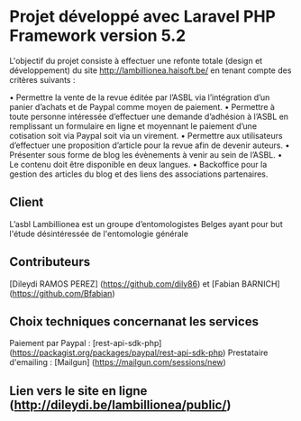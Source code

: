 # Projet développé avec Laravel PHP Framework version 5.2

L'objectif du projet consiste à effectuer une refonte totale (design et développement) du site http://lambillionea.haisoft.be/ en tenant compte des critères suivants :

•	Permettre la vente de la revue éditée par l’ASBL via l’intégration d’un panier d’achats et de Paypal comme moyen de paiement.
•	Permettre à toute personne intéressée d’effectuer une demande d’adhésion à l’ASBL en remplissant un formulaire en ligne et moyennant le paiement d’une cotisation soit via Paypal soit via un virement.
•	Permettre aux utilisateurs d’effectuer une proposition d’article pour la revue afin de devenir auteurs.
•	Présenter sous forme de blog les évènements à venir au sein de l’ASBL.
•	Le contenu doit être disponible en deux langues.
•	Backoffice pour la gestion des articles du blog et des liens des associations partenaires.

## Client

L’asbl Lambillionea est un groupe d’entomologistes Belges ayant pour but l'étude désintéressée de l'entomologie générale

## Contributeurs

[Dileydi RAMOS PEREZ] (https://github.com/dily86) et [Fabian BARNICH] (https://github.com/Bfabian)

## Choix techniques concernanat les services

Paiement par Paypal : [rest-api-sdk-php] (https://packagist.org/packages/paypal/rest-api-sdk-php)
Prestataire d'emailing : [Mailgun] (https://mailgun.com/sessions/new)

## Lien vers le site en ligne (http://dileydi.be/lambillionea/public/)
